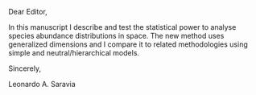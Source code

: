 Dear Editor,

In this manuscript I describe and test the statistical power to analyse species abundance distributions in space. The new method uses generalized dimensions and I compare it to related methodologies using simple and neutral/hierarchical models.

Sincerely,

Leonardo A. Saravia
